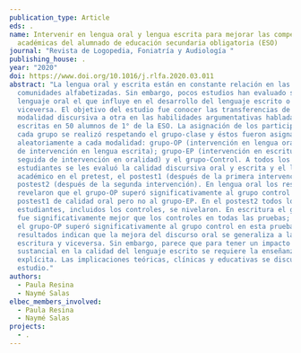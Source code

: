 ```yaml
---
publication_type: Article
eds: .
name: Intervenir en lengua oral y lengua escrita para mejorar las competencias
  académicas del alumnado de educación secundaria obligatoria (ESO)
journal: "Revista de Logopedia, Foniatría y Audiología "
publishing_house: .
year: "2020"
doi: https://www.doi.org/10.1016/j.rlfa.2020.03.011
abstract: "La lengua oral y escrita están en constante relación en las
  comunidades alfabetizadas. Sin embargo, pocos estudios han evaluado si es el
  lenguaje oral el que influye en el desarrollo del lenguaje escrito o
  viceversa. El objetivo del estudio fue conocer las transferencias de una
  modalidad discursiva a otra en las habilidades argumentativas habladas y
  escritas en 50 alumnos de 1° de la ESO. La asignación de los participantes a
  cada grupo se realizó respetando el grupo-clase y éstos fueron asignados
  aleatoriamente a cada modalidad: grupo-OP (intervención en lengua oral seguida
  de intervención en lengua escrita); grupo-EP (intervención en escritura
  seguida de intervención en oralidad) y el grupo-Control. A todos los
  estudiantes se les evaluó la calidad discursiva oral y escrita y el lenguaje
  académico en el pretest, el postest1 (después de la primera intervención) y el
  postest2 (después de la segunda intervención). En lengua oral los resultados
  revelaron que el grupo-OP superó significativamente al grupo control en el
  postest1 de calidad oral pero no al grupo-EP. En el postest2 todos los
  estudiantes, incluidos los controles, se nivelaron. En escritura el grupo-EP
  fue significativamente mejor que los controles en todas las pruebas; asimismo,
  el grupo-OP superó significativamente al grupo control en esta prueba. Estos
  resultados indican que la mejora del discurso oral se generaliza a la
  escritura y viceversa. Sin embargo, parece que para tener un impacto
  sustancial en la calidad del lenguaje escrito se requiere la enseñanza
  explícita. Las implicaciones teóricas, clínicas y educativas se discuten en el
  estudio."
authors:
  - Paula Resina
  - Naymé Salas
elbec_members_involved:
  - Paula Resina
  - Naymé Salas
projects:
  - .
---
```


